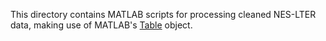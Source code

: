 This directory contains MATLAB scripts for processing cleaned NES-LTER data, making use of MATLAB's [Table](https://www.mathworks.com/help/matlab/tables.html) object.
